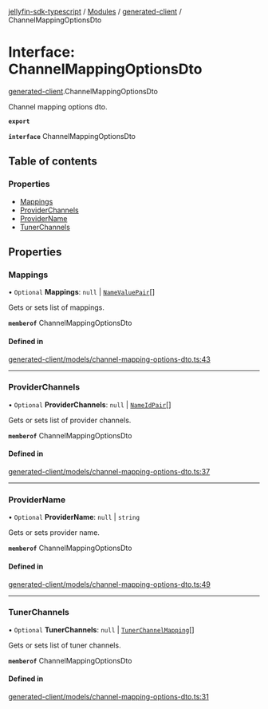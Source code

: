 [jellyfin-sdk-typescript](../README.md) / [Modules](../modules.md) / [generated-client](../modules/generated_client.md) / ChannelMappingOptionsDto

# Interface: ChannelMappingOptionsDto

[generated-client](../modules/generated_client.md).ChannelMappingOptionsDto

Channel mapping options dto.

**`export`**

**`interface`** ChannelMappingOptionsDto

## Table of contents

### Properties

- [Mappings](generated_client.ChannelMappingOptionsDto.md#mappings)
- [ProviderChannels](generated_client.ChannelMappingOptionsDto.md#providerchannels)
- [ProviderName](generated_client.ChannelMappingOptionsDto.md#providername)
- [TunerChannels](generated_client.ChannelMappingOptionsDto.md#tunerchannels)

## Properties

### Mappings

• `Optional` **Mappings**: ``null`` \| [`NameValuePair`](generated_client.NameValuePair.md)[]

Gets or sets list of mappings.

**`memberof`** ChannelMappingOptionsDto

#### Defined in

[generated-client/models/channel-mapping-options-dto.ts:43](https://github.com/thornbill/jellyfin-sdk-typescript/blob/e4df7f8/src/generated-client/models/channel-mapping-options-dto.ts#L43)

___

### ProviderChannels

• `Optional` **ProviderChannels**: ``null`` \| [`NameIdPair`](generated_client.NameIdPair.md)[]

Gets or sets list of provider channels.

**`memberof`** ChannelMappingOptionsDto

#### Defined in

[generated-client/models/channel-mapping-options-dto.ts:37](https://github.com/thornbill/jellyfin-sdk-typescript/blob/e4df7f8/src/generated-client/models/channel-mapping-options-dto.ts#L37)

___

### ProviderName

• `Optional` **ProviderName**: ``null`` \| `string`

Gets or sets provider name.

**`memberof`** ChannelMappingOptionsDto

#### Defined in

[generated-client/models/channel-mapping-options-dto.ts:49](https://github.com/thornbill/jellyfin-sdk-typescript/blob/e4df7f8/src/generated-client/models/channel-mapping-options-dto.ts#L49)

___

### TunerChannels

• `Optional` **TunerChannels**: ``null`` \| [`TunerChannelMapping`](generated_client.TunerChannelMapping.md)[]

Gets or sets list of tuner channels.

**`memberof`** ChannelMappingOptionsDto

#### Defined in

[generated-client/models/channel-mapping-options-dto.ts:31](https://github.com/thornbill/jellyfin-sdk-typescript/blob/e4df7f8/src/generated-client/models/channel-mapping-options-dto.ts#L31)
